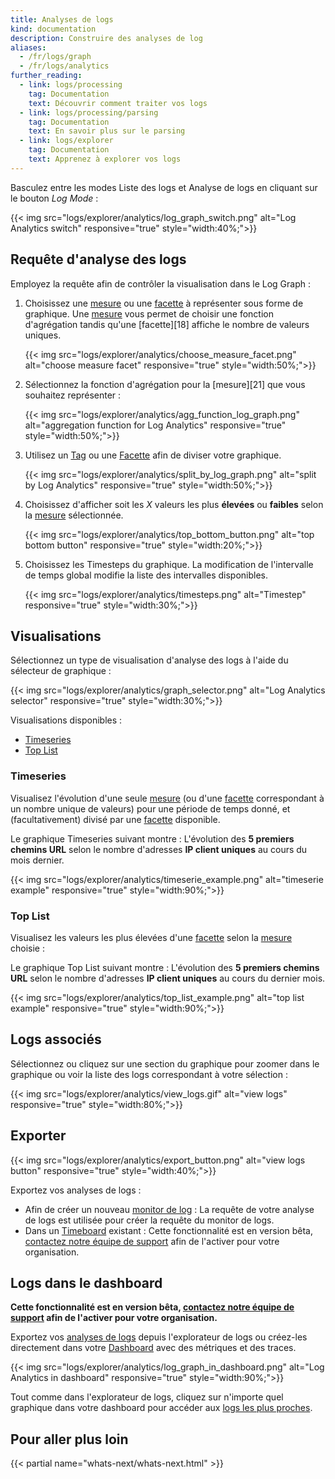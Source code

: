 ```yaml
---
title: Analyses de logs
kind: documentation
description: Construire des analyses de log
aliases:
  - /fr/logs/graph
  - /fr/logs/analytics
further_reading:
  - link: logs/processing
    tag: Documentation
    text: Découvrir comment traiter vos logs
  - link: logs/processing/parsing
    tag: Documentation
    text: En savoir plus sur le parsing
  - link: logs/explorer
    tag: Documentation
    text: Apprenez à explorer vos logs
---
```

Basculez entre les modes Liste des logs et Analyse de logs en cliquant sur le bouton *Log Mode* :

{{< img src="logs/explorer/analytics/log_graph_switch.png" alt="Log Analytics switch" responsive="true" style="width:40%;">}}

## Requête d'analyse des logs

Employez la requête afin de contrôler la visualisation dans le Log Graph :

1. Choisissez une [mesure][1] ou une [facette][2] à représenter sous forme de graphique. Une [mesure][1] vous permet de choisir une fonction d'agrégation tandis qu'une [facette][18] affiche le nombre de valeurs uniques.

    {{< img src="logs/explorer/analytics/choose_measure_facet.png" alt="choose measure facet" responsive="true" style="width:50%;">}}
2. Sélectionnez la fonction d'agrégation pour la [mesure][21] que vous souhaitez représenter :

    {{< img src="logs/explorer/analytics/agg_function_log_graph.png" alt="aggregation function for Log Analytics" responsive="true" style="width:50%;">}}

3. Utilisez un [Tag][1] ou une [Facette][2] afin de diviser votre graphique.

    {{< img src="logs/explorer/analytics/split_by_log_graph.png" alt="split by Log Analytics" responsive="true" style="width:50%;">}}

4. Choisissez d'afficher soit les *X* valeurs les plus **élevées** ou **faibles** selon la [mesure][1] sélectionnée.

    {{< img src="logs/explorer/analytics/top_bottom_button.png" alt="top bottom button" responsive="true" style="width:20%;">}}

5. Choisissez les Timesteps du graphique.
  La modification de l'intervalle de temps global modifie la liste des intervalles disponibles.

    {{< img src="logs/explorer/analytics/timesteps.png" alt="Timestep" responsive="true" style="width:30%;">}}


## Visualisations

Sélectionnez un type de visualisation d'analyse des logs à l'aide du sélecteur de graphique :

{{< img src="logs/explorer/analytics/graph_selector.png" alt="Log Analytics selector" responsive="true" style="width:30%;">}}

Visualisations disponibles :

* [Timeseries](#timeseries)
* [Top List](#top-list)

### Timeseries

Visualisez l'évolution d'une seule [mesure][1] (ou d'une [facette][2] correspondant à un nombre unique de valeurs) pour une période de temps donné, et (facultativement) divisé par une [facette][2] disponible.

Le graphique Timeseries suivant montre :
L'évolution des **5 premiers chemins URL** selon le nombre d'adresses **IP client uniques** au cours du mois dernier.

{{< img src="logs/explorer/analytics/timeserie_example.png" alt="timeserie example" responsive="true" style="width:90%;">}}

### Top List 

Visualisez les valeurs les plus élevées d'une [facette][2] selon la [mesure][1] choisie :

Le graphique Top List suivant montre :
L'évolution des **5 premiers chemins URL** selon le nombre d'adresses **IP client uniques** au cours du dernier mois.

{{< img src="logs/explorer/analytics/top_list_example.png" alt="top list example" responsive="true" style="width:90%;">}}

## Logs associés

Sélectionnez ou cliquez sur une section du graphique pour zoomer dans le graphique ou voir la liste des logs correspondant à votre sélection :

{{< img src="logs/explorer/analytics/view_logs.gif" alt="view logs" responsive="true" style="width:80%;">}}

## Exporter

{{< img src="logs/explorer/analytics/export_button.png" alt="view logs button" responsive="true" style="width:40%;">}}

Exportez vos analyses de logs :

* Afin de créer un nouveau [monitor de log][4] :
  La requête de votre analyse de logs est utilisée pour créer la requête du monitor de logs.
* Dans un [Timeboard][5] existant :
    Cette fonctionnalité est en version bêta, [contactez notre équipe de support][6] afin de l'activer pour votre organisation.

## Logs dans le dashboard

**Cette fonctionnalité est en version bêta, [contactez notre équipe de support][6] afin de l'activer pour votre organisation.**

Exportez vos [analyses de logs][7] depuis l'explorateur de logs ou créez-les directement dans votre [Dashboard][8] avec des métriques et des traces.

{{< img src="logs/explorer/analytics/log_graph_in_dashboard.png" alt="Log Analytics in dashboard" responsive="true" style="width:90%;">}}

Tout comme dans l'explorateur de logs, cliquez sur n'importe quel graphique dans votre dashboard pour accéder aux [logs les plus proches][9].

## Pour aller plus loin

{{< partial name="whats-next/whats-next.html" >}}

[1]: /logs/explorer/?tab=measures#setup
[2]: /logs/explorer/?tab=facets#setup
[3]: /tagging
[4]: /monitors/monitor_types/log
[5]: /graphing/dashboards/timeboard
[6]: /help
[7]: /graphing/dashboards/widgets/#timeseries
[8]: /graphing/dashboards
[9]: https://docs.datadoghq.com/graphing/dashboards/#correlation-between-logs-and-metrics